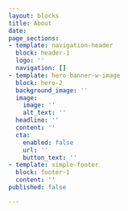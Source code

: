 ```yaml
---
layout: blocks
title: About
date: 
page_sections:
- template: navigation-header
  block: header-1
  logo: ''
  navigation: []
- template: hero-banner-w-image
  block: hero-2
  background_image: ''
  image:
    image: ''
    alt_text: ''
  headline: ''
  content: ''
  cta:
    enabled: false
    url: ''
    button_text: ''
- template: simple-footer
  block: footer-1
  content: ''
published: false

---
```


